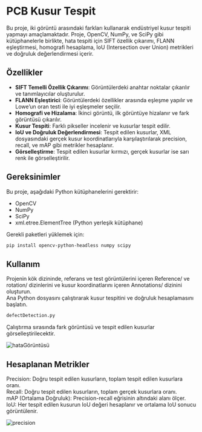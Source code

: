# PCB Kusur Tespit

Bu proje, iki görüntü arasındaki farkları kullanarak endüstriyel kusur tespiti yapmayı amaçlamaktadır. Proje, OpenCV, NumPy, ve SciPy gibi kütüphanelerle birlikte, hata tespiti için SIFT özellik çıkarımı, FLANN eşleştirmesi, homografi hesaplama, IoU (Intersection over Union) metrikleri ve doğruluk değerlendirmesi içerir.

## Özellikler

- **SIFT Temelli Özellik Çıkarımı**: Görüntülerdeki anahtar noktalar çıkarılır ve tanımlayıcılar oluşturulur.
- **FLANN Eşleştirici**: Görüntülerdeki özellikler arasında eşleşme yapılır ve Lowe’un oran testi ile iyi eşleşmeler seçilir.
- **Homografi ve Hizalama**: İkinci görüntü, ilk görüntüye hizalanır ve fark görüntüsü çıkarılır.
- **Kusur Tespiti**: Farklı pikseller incelenir ve kusurlar tespit edilir.
- **IoU ve Doğruluk Değerlendirmesi**: Tespit edilen kusurlar, XML dosyasındaki gerçek kusur koordinatlarıyla karşılaştırılarak precision, recall, ve mAP gibi metrikler hesaplanır.
- **Görselleştirme**: Tespit edilen kusurlar kırmızı, gerçek kusurlar ise sarı renk ile görselleştirilir.

## Gereksinimler

Bu proje, aşağıdaki Python kütüphanelerini gerektirir:

- OpenCV
- NumPy
- SciPy
- xml.etree.ElementTree (Python yerleşik kütüphane)

Gerekli paketleri yüklemek için:

```bash
pip install opencv-python-headless numpy scipy
```
## Kullanım

Projenin kök dizininde, referans ve test görüntülerini içeren Reference/ ve rotation/ dizinlerini ve kusur koordinatlarını içeren Annotations/ dizinini oluşturun.  
Ana Python dosyasını çalıştırarak kusur tespitini ve doğruluk hesaplamasını başlatın.
```bash
defectDetection.py
```
Çalıştırma sırasında fark görüntüsü ve tespit edilen kusurlar görselleştirilecektir.

![hataGörüntüsü](https://github.com/user-attachments/assets/d80faa99-764f-45c5-a809-0b6ae7d8e582)


## Hesaplanan Metrikler

Precision: Doğru tespit edilen kusurların, toplam tespit edilen kusurlara oranı.  
Recall: Doğru tespit edilen kusurların, toplam gerçek kusurlara oranı.  
mAP (Ortalama Doğruluk): Precision-recall eğrisinin altındaki alanı ölçer.  
IoU: Her tespit edilen kusurun IoU değeri hesaplanır ve ortalama IoU sonucu görüntülenir.  

![precision](https://github.com/user-attachments/assets/911dcb0c-ef17-4e51-b54a-8a8c2afe8b96)








